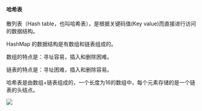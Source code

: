 #### 哈希表
散列表（Hash table，也叫哈希表），是根据关键码值(Key value)而直接进行访问的数据结构。

HashMap 的数据结构是有数组和链表组成的。

数组的特点是：寻址容易，插入和删除困难。

链表的特点是：寻址困难，插入和删除容易。

哈希表是由数组+链表组成的，一个长度为16的数组中，每个元素存储的是一个链表的头结点。

![](/master/art/image_hashmap.png)

